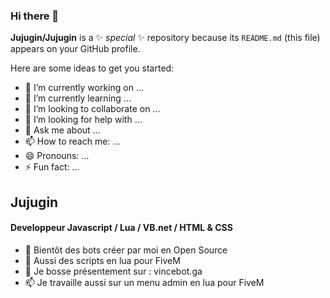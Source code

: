 ### Hi there 👋


**Jujugin/Jujugin** is a ✨ _special_ ✨ repository because its `README.md` (this file) appears on your GitHub profile.

Here are some ideas to get you started:

- 🔭 I’m currently working on ...
- 🌱 I’m currently learning ...
- 👯 I’m looking to collaborate on ...
- 🤔 I’m looking for help with ...
- 💬 Ask me about ...
- 📫 How to reach me: ...
- 😄 Pronouns: ...
- ⚡ Fun fact: ...

## Jujugin

#### Developpeur Javascript / Lua / VB.net / HTML & CSS

 -  👋 Bientôt des bots créer par moi en Open Source
- 🌱 Aussi des scripts en lua pour FiveM
- 🔭 Je bosse présentement sur : vincebot.ga
- 📫 Je travaille aussi sur un menu admin en lua pour FiveM

